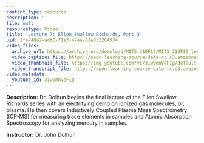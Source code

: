 ```yaml
---
content_type: resource
description: ''
file: null
resourcetype: Video
title: 'Lecture 7: Ellen Swallow Richards, Part 3'
uid: 1fe740a7-adf0-71a3-47ea-61e3c3264934
video_files:
  archive_url: https://archive.org/download/MIT5.310F19/MIT5_310F19_lec07_300k.mp4
  video_captions_file: https://open-learning-course-data-rc.s3.amazonaws.com/5-310-laboratory-chemistry-fall-2019/a5aebb2fe40452c08b2f8b6d5f583948_JIw9mnVeFig.vtt
  video_thumbnail_file: https://img.youtube.com/vi/JIw9mnVeFig/default.jpg
  video_transcript_file: https://open-learning-course-data-rc.s3.amazonaws.com/5-310-laboratory-chemistry-fall-2019/cb43f7c04066c85c3ca914b3f354dc36_JIw9mnVeFig.pdf
video_metadata:
  youtube_id: JIw9mnVeFig
---
```


**Description:** Dr. Dolhun begins the final lecture of the Ellen Swallow Richards series with an electrifying demo on ionized gas molecules, or, plasma. He then covers Inductively Coupled Plasma Mass Spectrometry (ICP-MS) for measuring trace elements in samples and Atomic Absorption Spectroscopy for analyzing mercury in samples.

**Instructor:** Dr. John Dolhun